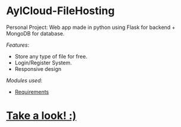 # AylCloud-FileHosting
Personal Project: Web app made in python using Flask for backend + MongoDB for database.

*Features*:
  - Store any type of file for free.
  - Login/Register System.
  - Responsive design
 
*Modules used*:
  - [Requirements](https://github.com/Bryan-0/AylCloud-FileHosting/requirements.txt)

# [Take a look! :)](https://aylsoftware.cyou/)

